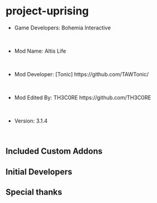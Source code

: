 project-uprising
================
<ul><li>Game Developers: Bohemia Interactive</li></ul><br>
<ul><li>Mod Name: Altis Life</li></ul><br>
<ul><li>Mod Developer: [Tonic] https://github.com/TAWTonic/</li></ul><br>
<ul><li>Mod Edited By: TH3C0RE https://github.com/TH3C0RE</li></ul><br>
<ul><li>Version: 3.1.4</li></ul><br>

<h2>Included Custom Addons</h2>
<h2>Initial Developers</h2>
<h2>Special thanks</h2>


